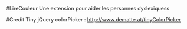 #LireCouleur
Une extension pour aider les personnes dyslexiquess

#Credit
Tiny jQuery colorPicker : http://www.dematte.at/tinyColorPicker
